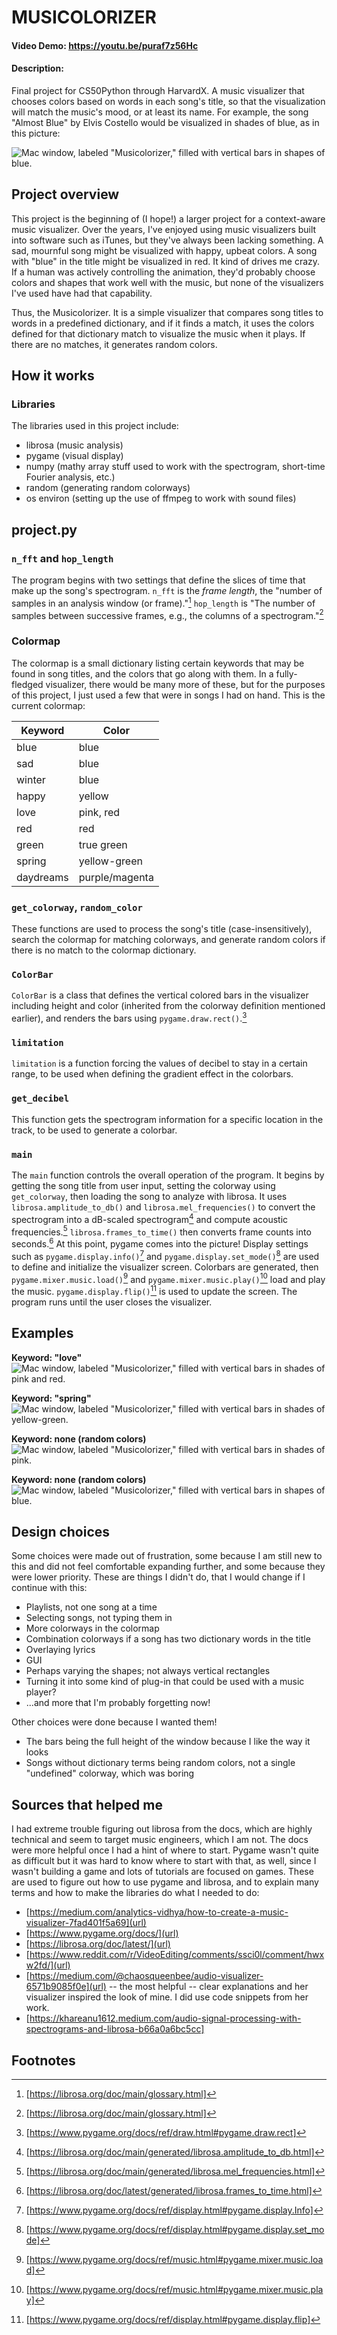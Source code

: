 # MUSICOLORIZER
#### Video Demo:  <https://youtu.be/puraf7z56Hc>
#### Description: 
Final project for CS50Python through HarvardX. A music visualizer that chooses colors based on words in each song's title, so that the visualization will match the music's mood, or at least its name. For example, the song "Almost Blue" by Elvis Costello would be visualized in shades of blue, as in this picture:

![Mac window, labeled "Musicolorizer," filled with vertical bars in shapes of blue.](https://github.com/user-attachments/assets/1f7eafd6-71cc-4c67-8fc4-ea6441d0c44d)

## Project overview
This project is the beginning of (I hope!) a larger project for a context-aware music visualizer. Over the years, I've enjoyed using music visualizers built into software such as iTunes, but they've always been lacking something. A sad, mournful song might be visualized with happy, upbeat colors. A song with "blue" in the title might be visualized in red. It kind of drives me crazy. If a human was actively controlling the animation, they'd probably choose colors and shapes that work well with the music, but none of the visualizers I've used have had that capability.

Thus, the Musicolorizer. It is a simple visualizer that compares song titles to words in a predefined dictionary, and if it finds a match, it uses the colors defined for that dictionary match to visualize the music when it plays. If there are no matches, it generates random colors.

## How it works
### Libraries
The libraries used in this project include:
- librosa (music analysis)
- pygame (visual display)
- numpy (mathy array stuff used to work with the spectrogram, short-time Fourier analysis, etc.)
- random (generating random colorways)
- os environ (setting up the use of ffmpeg to work with sound files)

## project.py
### `n_fft` and `hop_length`
The program begins with two settings that define the slices of time that make up the song's spectrogram. `n_fft` is the *frame length*, the "number of samples in an analysis window (or frame)."[^1] `hop_length` is "The number of samples between successive frames, e.g., the columns of a spectrogram."[^1]

### Colormap
The colormap is a small dictionary listing certain keywords that may be found in song titles, and the colors that go along with them. In a fully-fledged visualizer, there would be many more of these, but for the purposes of this project, I just used a few that were in songs I had on hand. This is the current colormap:

| Keyword | Color |
| --- | --- |
| blue | blue |
| sad | blue |
| winter | blue |
| happy | yellow |
| love | pink, red |
| red | red |
| green | true green |
| spring | yellow-green |
| daydreams | purple/magenta |
    
### `get_colorway`, `random_color`
These functions are used to process the song's title (case-insensitively), search the colormap for matching colorways, and generate random colors if there is no match to the colormap dictionary.

### `ColorBar`
`ColorBar` is a class that defines the vertical colored bars in the visualizer including height and color (inherited from the colorway definition mentioned earlier), and renders the bars using `pygame.draw.rect()`.[^5]

### `limitation` 
`limitation` is a function forcing the values of decibel to stay in a certain range, to be used when defining the gradient effect in the colorbars.

### `get_decibel`
This function gets the spectrogram information for a specific location in the track, to be used to generate a colorbar.

### `main`
The `main` function controls the overall operation of the program. It begins by getting the song title from user input, setting the colorway using `get_colorway`, then loading the song to analyze with librosa. It uses `librosa.amplitude_to_db()` and `librosa.mel_frequencies()` to convert the spectrogram into a dB-scaled spectrogram[^2] and compute acoustic frequencies.[^3] `librosa.frames_to_time()` then converts frame counts into seconds.[^4] At this point, pygame comes into the picture! Display settings such as `pygame.display.info()`[^6] and `pygame.display.set_mode()`[^7] are used to define and initialize the visualizer screen. Colorbars are generated, then `pygame.mixer.music.load()`[^8] and `pygame.mixer.music.play()`[^9] load and play the music. `pygame.display.flip()`[^10] is used to update the screen. The program runs until the user closes the visualizer.

## Examples
**Keyword: "love"**
![Mac window, labeled "Musicolorizer," filled with vertical bars in shades of pink and red.](https://github.com/user-attachments/assets/77680faa-1af0-4c89-ab7f-27b6495137f9) 

**Keyword: "spring"**
![Mac window, labeled "Musicolorizer," filled with vertical bars in shades of yellow-green.](https://github.com/user-attachments/assets/a5d46632-e6c3-4595-b0c9-1123e18cb2f9)

**Keyword: none (random colors)**
![Mac window, labeled "Musicolorizer," filled with vertical bars in shades of pink.](https://github.com/user-attachments/assets/c864bf95-725c-4378-87c5-0d10f4e4c0a2)

**Keyword: none (random colors)**
![Mac window, labeled "Musicolorizer," filled with vertical bars in shapes of blue.](https://github.com/user-attachments/assets/20585f03-24f3-40d6-8d97-e962be9b73fc)


## Design choices
Some choices were made out of frustration, some because I am still new to this and did not feel comfortable expanding further, and some because they were lower priority. These are things I didn't do, that I would change if I continue with this:

- Playlists, not one song at a time
- Selecting songs, not typing them in
- More colorways in the colormap
- Combination colorways if a song has two dictionary words in the title
- Overlaying lyrics
- GUI
- Perhaps varying the shapes; not always vertical rectangles
- Turning it into some kind of plug-in that could be used with a music player?
- ...and more that I'm probably forgetting now!

Other choices were done because I wanted them!

- The bars being the full height of the window because I like the way it looks
- Songs without dictionary terms being random colors, not a single "undefined" colorway, which was boring


## Sources that helped me
I had extreme trouble figuring out librosa from the docs, which are highly technical and seem to target music engineers, which I am not. The docs were more helpful once I had a hint of where to start. Pygame wasn't quite as difficult but it was hard to know where to start with that, as well, since I wasn't building a game and lots of tutorials are focused on games.
These are used to figure out how to use pygame and librosa, and to explain many terms and how to make the libraries do what I needed to do:
- [https://medium.com/analytics-vidhya/how-to-create-a-music-visualizer-7fad401f5a69](url)
- [https://www.pygame.org/docs/](url)
- [https://librosa.org/doc/latest/](url)
- [https://www.reddit.com/r/VideoEditing/comments/ssci0l/comment/hwxw2fd/](url)
- [https://medium.com/@chaosqueenbee/audio-visualizer-6571b9085f0e](url) -- the most helpful -- clear explanations and her visualizer inspired the look of mine. I did use code snippets from her work.
- [https://khareanu1612.medium.com/audio-signal-processing-with-spectrograms-and-librosa-b66a0a6bc5cc]

## Footnotes
[^1]: [https://librosa.org/doc/main/glossary.html]
[^2]: [https://librosa.org/doc/main/generated/librosa.amplitude_to_db.html]
[^3]: [https://librosa.org/doc/main/generated/librosa.mel_frequencies.html]
[^4]: [https://librosa.org/doc/latest/generated/librosa.frames_to_time.html]
[^5]: [https://www.pygame.org/docs/ref/draw.html#pygame.draw.rect]
[^6]: [https://www.pygame.org/docs/ref/display.html#pygame.display.Info]
[^7]: [https://www.pygame.org/docs/ref/display.html#pygame.display.set_mode]
[^8]: [https://www.pygame.org/docs/ref/music.html#pygame.mixer.music.load]
[^9]: [https://www.pygame.org/docs/ref/music.html#pygame.mixer.music.play]
[^10]: [https://www.pygame.org/docs/ref/display.html#pygame.display.flip]

